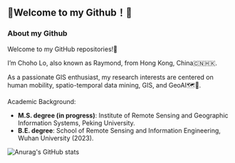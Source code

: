 ## **🌟Welcome to my Github！🌟**

### About my Github

Welcome to my GitHub repositories!🤩

I’m Choho Lo, also known as Raymond, from Hong Kong, China🇨🇳🇭🇰.

As a passionate GIS enthusiast, my research interests are centered on human mobility, spatio-temporal data mining, GIS, and GeoAI🗺️🤖.

Academic Background:

- **M.S. degree (in progress)**: Institute of Remote Sensing and Geographic Information Systems, Peking University.
- **B.E. degree**: School of Remote Sensing and Information Engineering, Wuhan University (2023).


![Anurag's GitHub stats](https://github-readme-stats.vercel.app/api?username=Raymond1030&show_icons=true&theme=radical)
<!-- 
[![Top Langs](https://github-readme-stats.vercel.app/api/top-langs/?username=Raymond1030&layout=compact&hide=c#)](https://github.com/anuraghazra/github-readme-stats)
 -->
